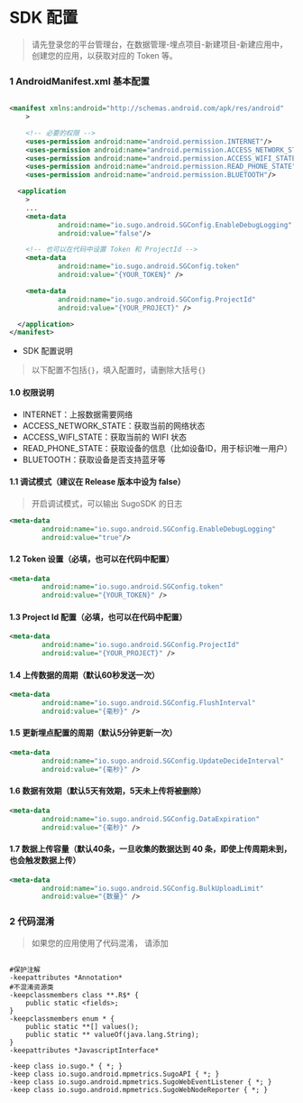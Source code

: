 # SDK 配置

> 请先登录您的平台管理台，在数据管理-埋点项目-新建项目-新建应用中，创建您的应用，以获取对应的 Token 等。

### 1 AndroidManifest.xml 基本配置   

```xml   

<manifest xmlns:android="http://schemas.android.com/apk/res/android"
    >

    <!-- 必要的权限 -->
    <uses-permission android:name="android.permission.INTERNET"/>
    <uses-permission android:name="android.permission.ACCESS_NETWORK_STATE"/>
    <uses-permission android:name="android.permission.ACCESS_WIFI_STATE"/>
    <uses-permission android:name="android.permission.READ_PHONE_STATE"/>
    <uses-permission android:name="android.permission.BLUETOOTH"/>

  <application
    >
    ...
    <meta-data
            android:name="io.sugo.android.SGConfig.EnableDebugLogging"
            android:value="false"/>

    <!-- 也可以在代码中设置 Token 和 ProjectId -->
    <meta-data
            android:name="io.sugo.android.SGConfig.token"
            android:value="{YOUR_TOKEN}" />

    <meta-data
            android:name="io.sugo.android.SGConfig.ProjectId"
            android:value="{YOUR_PROJECT}" />

  </application>
</manifest>
```

- SDK 配置说明

> 以下配置不包括`{}`，填入配置时，请删除大括号`{}`

#### 1.0 权限说明   

- INTERNET：上报数据需要网络   
- ACCESS_NETWORK_STATE：获取当前的网络状态   
- ACCESS_WIFI_STATE：获取当前的 WIFI 状态   
- READ_PHONE_STATE：获取设备的信息（比如设备ID，用于标识唯一用户）   
- BLUETOOTH：获取设备是否支持蓝牙等   

#### 1.1 调试模式（建议在 Release 版本中设为 false）
> 开启调试模式，可以输出 SugoSDK 的日志

```xml
<meta-data
        android:name="io.sugo.android.SGConfig.EnableDebugLogging"
        android:value="true"/>
```

#### 1.2 Token 设置（必填，也可以在代码中配置）

```xml
<meta-data
        android:name="io.sugo.android.SGConfig.token"
        android:value="{YOUR_TOKEN}" />
```

#### 1.3 Project Id 配置（必填，也可以在代码中配置）

```xml
<meta-data
        android:name="io.sugo.android.SGConfig.ProjectId"
        android:value="{YOUR_PROJECT}" />
```

#### 1.4 上传数据的周期（默认60秒发送一次）   

```xml   
<meta-data
        android:name="io.sugo.android.SGConfig.FlushInterval"
        android:value="{毫秒}" />
```   

#### 1.5 更新埋点配置的周期（默认5分钟更新一次）   

```xml   
<meta-data
        android:name="io.sugo.android.SGConfig.UpdateDecideInterval"
        android:value="{毫秒}" />
```   

#### 1.6 数据有效期（默认5天有效期，5天未上传将被删除）   

```xml   
<meta-data
        android:name="io.sugo.android.SGConfig.DataExpiration"
        android:value="{毫秒}" />
```   

#### 1.7 数据上传容量（默认40条，一旦收集的数据达到 40 条，即使上传周期未到，也会触发数据上传）   

```xml   
<meta-data
        android:name="io.sugo.android.SGConfig.BulkUploadLimit"
        android:value="{数量}" />
```   


### 2 代码混淆
> 如果您的应用使用了代码混淆， 请添加


```

#保护注解
-keepattributes *Annotation*
#不混淆资源类
-keepclassmembers class **.R$* {
    public static <fields>;
}
-keepclassmembers enum * {
    public static **[] values();
    public static ** valueOf(java.lang.String);
}
-keepattributes *JavascriptInterface*

-keep class io.sugo.* { *; }
-keep class io.sugo.android.mpmetrics.SugoAPI { *; }
-keep class io.sugo.android.mpmetrics.SugoWebEventListener { *; }
-keep class io.sugo.android.mpmetrics.SugoWebNodeReporter { *; }

```
